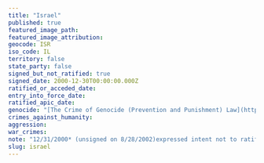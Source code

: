 ```yaml
---
title: "Israel"
published: true
featured_image_path:
featured_image_attribution:
geocode: ISR
iso_code: IL
territory: false
state_party: false
signed_but_not_ratified: true
signed_date: 2000-12-30T00:00:00.000Z
ratified_or_acceded_date:
entry_into_force_date:
ratified_apic_date:
genocide: "[The Crime of Genocide (Prevention and Punishment) Law](https://iccdb.hrlc.net/data/doc/581/keyword/46/)"
crimes_against_humanity:
aggression:
war_crimes:
note: "12/31/2000* (unsigned on 8/28/2002)expressed intent not to ratify"
slug: israel
---
```

